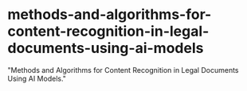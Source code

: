 # methods-and-algorithms-for-content-recognition-in-legal-documents-using-ai-models
"Methods and Algorithms for Content Recognition in Legal Documents Using AI Models."
